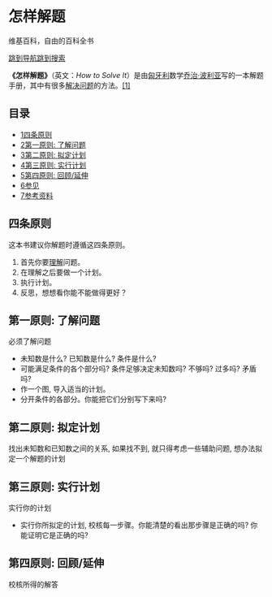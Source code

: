 # 怎样解题

维基百科，自由的百科全书

[跳到导航](https://zh.wikipedia.org/wiki/%E6%80%8E%E6%A0%B7%E8%A7%A3%E9%A2%98#mw-head)[跳到搜索](https://zh.wikipedia.org/wiki/%E6%80%8E%E6%A0%B7%E8%A7%A3%E9%A2%98#searchInput)

**《怎样解题》**（英文：_How to Solve It_）是由[匈牙利](https://zh.wikipedia.org/wiki/%E5%8C%88%E7%89%99%E5%88%A9 "匈牙利")数学[乔治·波利亚](https://zh.wikipedia.org/wiki/%E4%B9%94%E6%B2%BB%C2%B7%E6%B3%A2%E5%88%A9%E4%BA%9A "乔治·波利亚")写的一本解题手册，其中有很多[解决问题](https://zh.wikipedia.org/wiki/%E8%A7%A3%E5%86%B3%E9%97%AE%E9%A2%98 "解决问题")的方法。[[1]](https://zh.wikipedia.org/wiki/%E6%80%8E%E6%A0%B7%E8%A7%A3%E9%A2%98#cite_note-P%C3%B3lya,1945-1)

## 目录

-   [1四条原则](https://zh.wikipedia.org/wiki/%E6%80%8E%E6%A0%B7%E8%A7%A3%E9%A2%98#%E5%9B%9B%E6%9D%A1%E5%8E%9F%E5%88%99)
-   [2第一原则: 了解问题](https://zh.wikipedia.org/wiki/%E6%80%8E%E6%A0%B7%E8%A7%A3%E9%A2%98#%E7%AC%AC%E4%B8%80%E5%8E%9F%E5%89%87:_%E7%9E%AD%E8%A7%A3%E5%95%8F%E9%A1%8C)
-   [3第二原则: 拟定计划](https://zh.wikipedia.org/wiki/%E6%80%8E%E6%A0%B7%E8%A7%A3%E9%A2%98#%E7%AC%AC%E4%BA%8C%E5%8E%9F%E5%89%87:_%E6%93%AC%E5%AE%9A%E8%A8%88%E5%8A%83)
-   [4第三原则: 实行计划](https://zh.wikipedia.org/wiki/%E6%80%8E%E6%A0%B7%E8%A7%A3%E9%A2%98#%E7%AC%AC%E4%B8%89%E5%8E%9F%E5%89%87:_%E5%AF%A6%E8%A1%8C%E8%A8%88%E5%8A%83)
-   [5第四原则: 回顾/延伸](https://zh.wikipedia.org/wiki/%E6%80%8E%E6%A0%B7%E8%A7%A3%E9%A2%98#%E7%AC%AC%E5%9B%9B%E5%8E%9F%E5%89%87:_%E5%9B%9E%E9%A1%A7/%E5%BB%B6%E4%BC%B8)
-   [6参见](https://zh.wikipedia.org/wiki/%E6%80%8E%E6%A0%B7%E8%A7%A3%E9%A2%98#%E5%8F%82%E8%A7%81)
-   [7参考资料](https://zh.wikipedia.org/wiki/%E6%80%8E%E6%A0%B7%E8%A7%A3%E9%A2%98#%E5%8F%82%E8%80%83%E8%B5%84%E6%96%99)

## 四条原则

这本书建议你解题时遵循这四条原则。

1.  首先你要[理解](https://zh.wikipedia.org/wiki/%E7%90%86%E8%A7%A3 "理解")问题。
2.  在理解之后要做一个计划。
3.  执行计划。
4.  反思，想想看你能不能做得更好？

## 第一原则: 了解问题

必须了解问题

-   未知数是什么? 已知数是什么? 条件是什么?
-   可能满足条件的各个部分吗? 条件足够决定未知数吗? 不够吗? 过多吗? 矛盾吗?
-   作一个图, 导入适当的计划。
-   分开条件的各部分。你能把它们分别写下来吗?

## 第二原则: 拟定计划

找出未知数和已知数之间的关系, 如果找不到, 就只得考虑一些辅助问题, 想办法拟定一个解题的计划

## 第三原则: 实行计划

实行你的计划

-   实行你所拟定的计划, 校核每一步骤。你能清楚的看出那步骤是正确的吗? 你能证明它是正确的吗?

## 第四原则: 回顾/延伸

校核所得的解答
